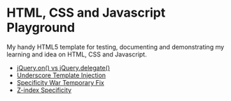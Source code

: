 HTML, CSS and Javascript Playground
================================================================================
My handy HTML5 template for testing, documenting and demonstrating my learning
and idea on HTML, CSS and Javascript.

- [jQuery.on() vs jQuery.delegate()](jquery-on-and-delegate.html)
- [Underscore Template Injection](underscore-template-injection.html)
- [Specificity War Temporary Fix](specificity-war-temp-fix.html)
- [Z-index Specificity](z-index-specificity.html)
